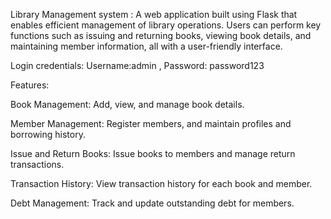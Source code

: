 Library Management system : 
A web application built using Flask that enables efficient management of library operations. Users can perform key functions such as issuing and returning books, viewing book details, and maintaining member information, all with a user-friendly interface.

Login credentials: Username:admin , Password: password123


Features:

Book Management: Add, view, and manage book details.

Member Management: Register members, and maintain profiles and borrowing history.

Issue and Return Books: Issue books to members and manage return transactions.

Transaction History: View transaction history for each book and member.

Debt Management: Track and update outstanding debt for members.

